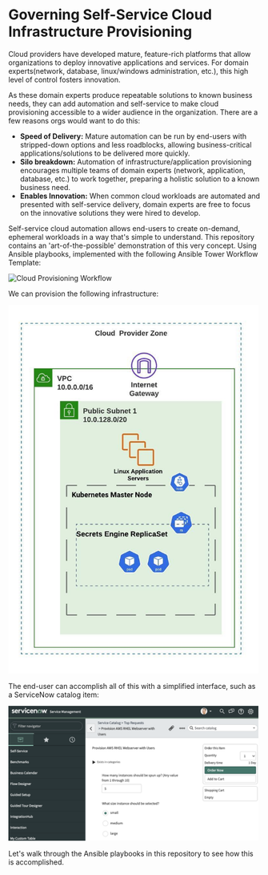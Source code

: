 # Governing Self-Service Cloud Infrastructure Provisioning


Cloud providers have developed mature, feature-rich platforms that allow organizations to deploy innovative applications and services. For domain experts(network, database, linux/windows administration, etc.), this high level of control fosters innovation.

As these domain experts produce repeatable solutions to known business needs, they can add automation and self-service to make cloud provisioning accessible to a wider audience in the organization. There are a few reasons orgs would want to do this:

- **Speed of Delivery:** Mature automation can be run by end-users with stripped-down options and less roadblocks, allowing business-critical applications/solutions to be delivered more quickly.
- **Silo breakdown:** Automation of infrastructure/application provisioning encourages multiple teams of domain experts (network, application, database, etc.) to work together, preparing a holistic solution to a known business need.
- **Enables Innovation:** When common cloud workloads are automated and presented with self-service delivery, domain experts are free to focus on the innovative solutions they were hired to develop.

Self-service cloud automation allows end-users to create on-demand, ephemeral workloads in a way that's simple to understand. This repository contains an 'art-of-the-possible' demonstration of this very concept. Using Ansible playbooks, implemented with the following Ansible Tower Workflow Template:

<img src="images/cloud_workflow.gif" alt="Cloud Provisioning Workflow"
	title="Cloud Provisioning Workflow" width="700" />
<!--- ![Cloud Provisioning Workflow](images/cloud_workflow.gif) --->

We can provision the following infrastructure:

<img src="images/cloud_infrastructure.jpeg" alt="Cloud Infrastructure"
	title="Cloud Infrastructure" width="500" />
<!--- ![Cloud Infrastructure](images/cloud_infrastructure.jpeg) --->

The end-user can accomplish all of this with a simplified interface, such as a ServiceNow catalog item:

<img src="images/snow_cloud_catalog.png" alt="ServiceNow Catalog Item"
	title="ServiceNow Catalog Item" width="500" />
<!--- ![ServiceNow Catalog Item](images/snow_cloud_catalog.png) --->

Let's walk through the Ansible playbooks in this repository to see how this is accomplished.

<!---
# Table Of Contents
- [Requirements](#requirements)
- [Variables](#variables)
  * [default-vars.yml](#default-variables)
  * [linux_users.yml](#linux-users)
- [Credentials](#credentials)
  * [gmail_creds.yml](#gmail-credentials)
  * [redhat-activation-key.yml](#redhat-activation-key)
  * [snow_creds.yml](#servicenow-credentials)
  * [tower_creds.yml](#tower-credentials)
  * [vault_creds.yml](#hashicorp-vault-credentials)

- [Lab Setup](#lab-setup)
  - [One Time Setup](#one-time-setup)
  - [Setup (per workshop)](#setup-per-workshop)
  - [Accessing student documentation and slides](#Accessing-student-documentation-and-slides)
- [Lab Teardown](#aws-teardown)
- [Demos](#demos)
- [FAQ](../docs/faq.md)
- [More info on what is happening](#more-info-on-what-is-happening)
- [Remote Desktop](#remote-desktop)
- [Getting Help](#getting-help)

## Requirements

- Ansible Tower 3.7 or later: [Ansible Tower 3.7+ installation Guide](https://docs.ansible.com/ansible-tower/latest/html/quickinstall/index.html).
- Ansible Tower License: [Ansible Tower 60-day trial license](https://www.redhat.com/en/technologies/management/ansible/try-it).
- ServiceNow Developer Instance: [ServiceNow Developer Instance](https://developer.servicenow.com/dev.do#!/guide/orlando/now-platform/pdi-guide/obtaining-a-pdi).
- Programmatic Cloud Credentials
  - This demo begins with AWS, but will be expanding to include Azure and GCP.

## Variables

### default-variables

The [default variables file](vars/default-vars.yml) contains the basic variables needed to set up the cloud infrastructure. In some cases (such as VPC subnets), these variables are hard-coded for simplicity's sake; in production there would be logic to dynamically change the values.


- `working_dir`: Starting with Ansible Tower 3.6, Job and Workflow Templates are executed in a temporary directory. When running a Workflow Template, any artifact created in an individual Job Template will not persist by default. This is where the `working_dir` variable comes into play. `working_dir` defines a directory where artifacts are placed for the life of the workflow. It is important that this directory is made writable by Ansible Tower, and this can be done in the Ansible Tower settings: ![Tower Job Path Settings](images/tower_writable_paths.jpg)
- `ec2_region`: Dictates the AWS region in which all resources will be provisioned.
- `ec2_prefix`: The prefix that will appear in the names of all AWS resources (VPC, subnets, security groups, etc.) created in this demo.
- `application`: As this demo supports more applications, this variable will indicate which application was deployed. This value is used to mark newly created instances via AWS tags.
- `num_instances`: The number of linux instances to deploy. This value will be overridden by the one specified in the Ansible Tower Workflow Template.
- `ec2_image_id`: The AMI used to deploy linux. In the sample file, this is **RHEL 8**.
- `ec2_wait`: Determines whether to wait for the ec2 instance to reach its desired state before returning from creation.
- `ec2_vpc_subnet`: The IP Subnet assigned to the AWS subnet that is created.
- `ec2_vpc_cidr`: The IP Subnet assigned to the AWS VPC that is created.
- `ec2_root_volume_size`: The size of the Elastic Block Store volumes tied to the linux instances created, in GB.
- `from_snow`: This indicates whether or not the Workflow Template was called from ServiceNow, or Ansible Tower. When this value is `true`, a ServiceNow Change Request is created and modified/closed as the Workflow Template progresses.
- `instance_username`: The default username which is used to log into the newly created linux instances. For RHEL 8, this is **ec2-user**.

### linux-users

The [linux users](vars/linux_users.yml) contains a list of users to add to the provisioned linux instances. These users will have the ability to use privilege escalation, and also be forced to create a password when they first log in via SSH private key.

## Credentials

This demonstration requires credentials (in YAML format) in order to integrate with other platforms. The credential files in this repository are all encrypted with ansible-vault, and the ansible-vault credential is passed to every Job Template where any of the credentials are required. Each of these files must be present in order for this demonstration to work; the variables in each credential file are listed here:

### gmail-credentials

This is to simulate a use case where an email is sent to the required approvers when a ServiceNow Change Request is made. the email address here is used to send an approval request.

In the case of a gmail using multi-factor authentication, the password has to be an application-specific password generated in your gmail security settings.

File format:
```
---
gmail_username: user@gmail.com
gmail_password: password
```

### redhat-activation-key

When provisioning RHEL instances, this activation key (generated at https://access.redhat.com) is used to subscribe instances using subscription-manager. Alternatively, you can elect to deploy non-RHEL linux instances (Centos is suggested).

File format:
```
---
rhactivationkey: the-activation-key
rhorg_id: "99999999"
```

### servicenow-credentials

The credentials and name of developer instance used to kick off self-service of cloud provisioning via a Catalog item.

File format:
```
---
SNOW_USERNAME: admin
SNOW_PASSWORD: password
SNOW_INSTANCE: dev99999
```
### tower-credentials

The url and credentials for the demo to populate Ansible Tower resources, such as the SSH private key generated from the cloud provider.

File format:
```
---
tower_url: https://ansible.tower.com
tower_user: admin
tower_pass: password
```

### hashicorp-vault-credentials

As part of this demo, a Hashicorp vault container is created to store the user credentials externally. Instead of a randomly generated root token for login, you can select an easy-to-remember root token (this is of course for demo purposes, only).

File format:
```
---
vault_root_token: thetoken
```
--->

<!---
The goal of this repository is to demonstrate self-service provisioning of cloud infrastructure and applications using [Ansible Automation Platform](https://www.ansible.com/products/automation-platform) on the backend, and [ServiceNow](https://www.servicenow.com/now-platform.html) to start the process.

Provisioning infrastructure (bare-metal, cloud VMs, serverless) with Ansible allows you to seamlessly transition into configuration management, orchestration and application deployment using the same simple, human readable, automation language. Taking this one step further, running Ansible Automation Platform enables integration with your existing platforms to power self-service automation for people of various skill levels - domain expert, junior architect, operations specialist, etc.

Here you will find Ansible playbooks to automate the deployment of linux servers and applications on AWS (we can of course use similar playbooks against other major cloud providers and on-premise orchestrators). These playbooks are meant to be primarily for demonstrations, showing the "art of the possible" and ephemeral in nature. Additionally, these playbooks are meant to be run as part of an Ansible Tower Workflow rather than run independently.

**Prerequisites**:

- [Ansible Tower 3.7+ installation Guide](https://docs.ansible.com/ansible-tower/latest/html/quickinstall/index.html).
- [Ansible Tower 60-day trial license](https://www.redhat.com/en/technologies/management/ansible/try-it).
- [ServiceNow Developer Instance](https://developer.servicenow.com/dev.do#!/guide/orlando/now-platform/pdi-guide/obtaining-a-pdi). --->
